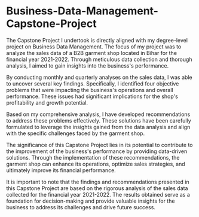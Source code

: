 # Business-Data-Management-Capstone-Project


The Capstone Project I undertook is directly aligned with my degree-level project on Business Data Management. The focus of my project was to analyze the sales data of a B2B garment shop located in Bihar for the financial year 2021-2022. Through meticulous data collection and thorough analysis, I aimed to gain insights into the business's performance.

By conducting monthly and quarterly analyses on the sales data, I was able to uncover several key findings. Specifically, I identified four objective problems that were impacting the business's operations and overall performance. These issues had significant implications for the shop's profitability and growth potential.

Based on my comprehensive analysis, I have developed recommendations to address these problems effectively. These solutions have been carefully formulated to leverage the insights gained from the data analysis and align with the specific challenges faced by the garment shop.

The significance of this Capstone Project lies in its potential to contribute to the improvement of the business's performance by providing data-driven solutions. Through the implementation of these recommendations, the garment shop can enhance its operations, optimize sales strategies, and ultimately improve its financial performance.

It is important to note that the findings and recommendations presented in this Capstone Project are based on the rigorous analysis of the sales data collected for the financial year 2021-2022. The results obtained serve as a foundation for decision-making and provide valuable insights for the business to address its challenges and drive future success.
